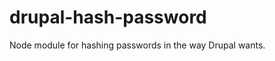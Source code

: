 drupal-hash-password
====================

Node module for hashing passwords in the way Drupal wants.

